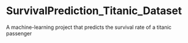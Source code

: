 # SurvivalPrediction_Titanic_Dataset
A machine-learning project that predicts the survival rate of a titanic passenger 
